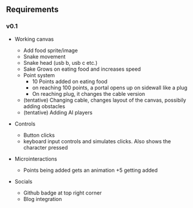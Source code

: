 ## Requirements

### v0.1

- Working canvas

  - Add food sprite/image
  - Snake movement
  - Snake head (usb b, usb c etc.)
  - Sake Grows on eating food and increases speed
  - Point system
    - 10 Points added on eating food
    - on reaching 100 points, a portal opens up on sidewall like a plug
    - On reaching plug, it changes the cable version
  - (tentative) Changing cable, changes layout of the canvas, possibily adding obstacles
  - (tentative) Adding AI players

- Controls

  - Button clicks
  - keyboard input controls and simulates clicks. Also shows the character pressed

- Microinteractions

  - Points being added gets an animation +5 getting added

- Socials
  - Github badge at top right corner
  - Blog integration
